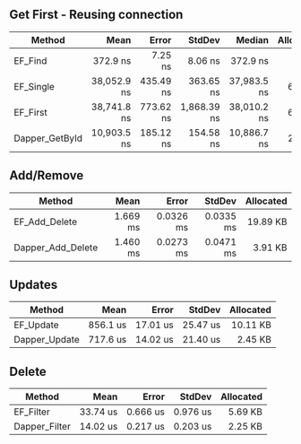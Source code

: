 ﻿## Get First - Reusing connection

| Method         |        Mean |     Error |      StdDev |      Median | Allocated |
|----------------|------------:|----------:|------------:|------------:|----------:|
| EF_Find        |    372.9 ns |   7.25 ns |     8.06 ns |    372.9 ns |     264 B |
| EF_Single      | 38,052.9 ns | 435.49 ns |   363.65 ns | 37,983.5 ns |    6968 B |
| EF_First       | 38,741.8 ns | 773.62 ns | 1,868.39 ns | 38,010.2 ns |    6968 B |
| Dapper_GetById | 10,903.5 ns | 185.12 ns |   154.58 ns | 10,886.7 ns |    2296 B |

## Add/Remove

| Method            |     Mean |     Error |    StdDev | Allocated |
|-------------------|---------:|----------:|----------:|----------:|
| EF_Add_Delete     | 1.669 ms | 0.0326 ms | 0.0335 ms |  19.89 KB |
| Dapper_Add_Delete | 1.460 ms | 0.0273 ms | 0.0471 ms |   3.91 KB |

## Updates

| Method        |     Mean |    Error |   StdDev | Allocated |
|---------------|---------:|---------:|---------:|----------:|
| EF_Update     | 856.1 us | 17.01 us | 25.47 us |  10.11 KB |
| Dapper_Update | 717.6 us | 14.02 us | 21.40 us |   2.45 KB |

## Delete

| Method        |     Mean |    Error |   StdDev | Allocated |
|---------------|---------:|---------:|---------:|----------:|
| EF_Filter     | 33.74 us | 0.666 us | 0.976 us |   5.69 KB |
| Dapper_Filter | 14.02 us | 0.217 us | 0.203 us |   2.25 KB |
